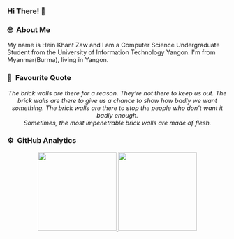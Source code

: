 ### Hi There! 👋

### 🤓 &nbsp;About Me
My name is Hein Khant Zaw and I am a Computer Science Undergraduate Student from the University of Information Technology Yangon. I'm from Myanmar(Burma), living in Yangon.

### 💬 &nbsp;Favourite Quote
<p align="center">
  <i>The brick walls are there for a reason. They’re not there to keep us out. The brick walls are there to give us a chance to show how badly we want something. The brick walls are there to stop the people who don’t want it badly enough.<br>
Sometimes, the most impenetrable brick walls are made of flesh.</i>
 </p>
 
### ⚙️ &nbsp;GitHub Analytics

<p align="center">
<a href="https://github.com/AVS1508">
  <img height="180em" src="https://github-readme-stats-eight-theta.vercel.app/api?username=HeinKhantZaw&show_icons=true&theme=dark&include_all_commits=true&count_private=true"/>
  <img height="180em" src="https://github-readme-stats-eight-theta.vercel.app/api/top-langs/?username=HeinKhantZaw&layout=compact&langs_count=8&theme=dark"/>
</a>
</p>


<!--
**HeinKhantZaw/HeinKhantZaw** is a ✨ _special_ ✨ repository because its `README.md` (this file) appears on your GitHub profile.

Here are some ideas to get you started:

- 🔭 
- 🌱 I’m currently learning ...
- 👯 I’m looking to collaborate on ...
- 🤔 I’m looking for help with ...
- 💬 Ask me about ...
- 📫 How to reach me: ...
- 😄 Pronouns: ...
- ⚡ Fun fact: ...

-->
